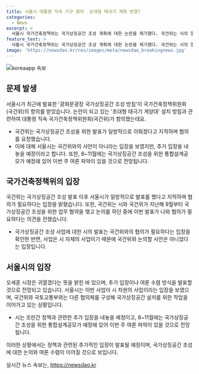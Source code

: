 ```yaml
---
title: 서울시 대통령 직속 기구 항의  초대형 태극기 계획 변경?
categories:
  - News
excerpt: >
  서울시 국가건축정책위는 국가상징공간 조성 계획에 대한 논란을 제기했다. 국건위는 시의 일방적인 발표에 대해 항의하며 협의를 요청했다. 이에 오세훈 시장은 시민 의견을 수렴하겠다는 뜻을 밝혀 여론 수렴 방식을 발표할 예정으로 전망된다. 국건위는 시의 국가상징공간 조성 계획이 국가주의적 발상이라는 비판을 받는 등 논란이 일자, 시의 부담을 느낀 것으로 해석된다. 다만 시는 국건위와 논의할 사안이 아니라고 주장하고, 이에 대한 추가 입장을 내놓을 예정이다.
feature_text: >
  서울시 국가건축정책위는 국가상징공간 조성 계획에 대한 논란을 제기했다. 국건위는 시의 일방적인 발표에 대해 항의하며 협의를 요청했다. 이에 오세훈 시장은 시민 의견을 수렴하겠다는 뜻을 밝혀 여론 수렴 방식을 발표할 예정으로 전망된다. 국건위는 시의 국가상징공간 조성 계획이 국가주의적 발상이라는 비판을 받는 등 논란이 일자, 시의 부담을 느낀 것으로 해석된다. 다만 시는 국건위와 논의할 사안이 아니라고 주장하고, 이에 대한 추가 입장을 내놓을 예정이다.
image: 'https://newsdao.kr/res/images/meta/newsdao_breakingnews.jpg'
---
```


<p><img src="https://newsdao.kr/res/images/meta/newsdao_breakingnews.jpg" alt="koreaapp 속보" /></p>

<h2 data-ke-size="size26">문제 발생</h2>

<p data-ke-size="size16">서울시가 최근에 발표한 '광화문광장 국가상징공간 조성 방침'이 국가건축정책위원회(국건위)의 항의를 받았습니다. 논란이 되고 있는 '초대형 태극기 게양대' 설치 방침과 관련하여 대통령 직속 국가건축정책위원회(국건위)가 항의했는데요.</p>

<ul>
    <li>국건위는 국가상징공간 조성을 위한 발표가 일방적으로 이뤄졌다고 지적하며 협의를 요청했습니다.</li>
    <li>이에 대해 서울시는 국건위와의 사안이 아니라는 입장을 보였지만, 추가 입장을 내놓을 예정이라고 합니다. 또한, 8~11월에는 국가상징공간 조성을 위한 통합설계공모가 예정돼 있어 이번 주 여론 파악이 있을 것으로 전망됩니다.</li>
</ul>

<h2 data-ke-size="size26">국가건축정책위의 입장</h2>

<p data-ke-size="size16">국건위는 국가상징공간 조성 발표 이후 서울시가 일방적으로 발표를 했다고 지적하며 협의가 필요하다는 입장을 밝혔습니다. 또한, 국건위는 시와 국건위가 지난해 9월부터 국가상징공간 조성을 위한 업무 협약을 맺고 논의를 하던 중에 이번 발표가 나와 협의가 필요하다는 의견을 전했습니다.</p>

<ul>
    <li>국가상징공간 조성 사업에 대한 시의 발표는 국건위와의 협의가 필요하다는 입장을 확인한 반면, 사업은 시 자체의 사업이기 때문에 국건위와 논의할 사안은 아니었다는 입장입니다.</li>
</ul>

<h2 data-ke-size="size26">서울시의 입장</h2>

<p data-ke-size="size16">오세훈 시장은 귀열겠다는 뜻을 밝힌 바 있으며, 추가 입장이나 여론 수렴 방식을 발표할 것으로 전망되고 있습니다. 서울시는 이번 사업이 시 차원의 사업이라는 입장을 보였으며, 국건위와 국토교통부와는 다른 협의체를 구성해 국가상징공간 설치를 위한 작업을 이어가고 있는 상황입니다.</p>

<ul>
    <li>시는 조만간 정책과 관련한 추가 입장을 내놓을 예정이고, 8~11월에는 국가상징공간 조성을 위한 통합설계공모가 예정돼 있어 이번 주 여론 파악이 있을 것으로 전망됩니다.</li>
</ul>

<p data-ke-size="size16">이러한 상황에서는 정책과 관련된 추가적인 입장이 발표될 예정이며, 국가상징공간 조성에 대한 논의와 여론 수렴이 이어질 것으로 보입니다.</p>
실시간 뉴스 속보는, <a href="https://newsdao.kr" rel="dofollow">https://newsdao.kr</a>


